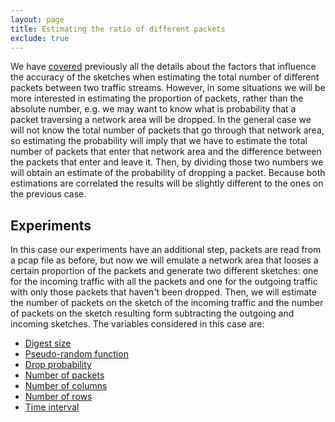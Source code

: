 ```yaml
---
layout: page
title: Estimating the ratio of different packets
exclude: true
---
```


We have [covered](../estimating-total) previously all the details about the factors that influence the accuracy of the sketches when estimating the total number of different packets between two traffic streams. However, in some situations we will be more interested in estimating the proportion of packets, rather than the absolute number, e.g. we may want to know what is probability that a packet traversing a network area will be dropped. In the general case we will not know the total number of packets that go through that network area, so estimating the probability will imply that we have to estimate the total number of packets that enter that network area and the difference between the packets that enter and leave it. Then, by dividing those two numbers we will obtain an estimate of the probability of dropping a packet. Because both estimations are correlated the results will be slightly different to the ones on the previous case.

## Experiments

In this case our experiments have an additional step, packets are read from a pcap file as before, but now we will emulate a network area that looses a certain proportion of the packets and generate two different sketches: one for the incoming traffic with all the packets and one for the outgoing traffic with only those packets that haven't been dropped. Then, we will estimate the number of packets on the sketch of the incoming traffic and the number of packets on the sketch resulting form subtracting the outgoing and incoming sketches. The variables considered in this case are:

* [Digest size](digest.html)
* [Pseudo-random function](random.html)
* [Drop probability](drop.html)
* [Number of packets](packets.html)
* [Number of columns](columns.html)
* [Number of rows](rows.html)
* [Time interval](time.html)

